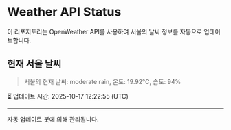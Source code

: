 
# Weather API Status

이 리포지토리는 OpenWeather API를 사용하여 서울의 날씨 정보를 자동으로 업데이트합니다.

## 현재 서울 날씨
> 서울의 현재 날씨: moderate rain, 온도: 19.92°C, 습도: 94%

⏳ 업데이트 시간: 2025-10-17 12:22:55 (UTC)

---
자동 업데이트 봇에 의해 관리됩니다.

